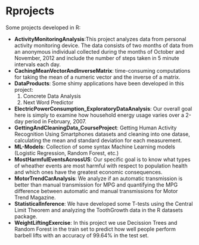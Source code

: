 # Rprojects
Some projects developed in R:
- **ActivityMonitoringAnalysis**:This project analyzes data from personal activity monitoring device. The data consists of two months of data from an anonymous individual collected during the months of October and November, 2012 and include the number of steps taken in 5 minute intervals each day.
- **CachingMeanVectorAndInverseMatrix**: time-consuming computations for taking the mean of a numeric vector and the inverse of a matrix.
- **DataProducts**: Some shimy applications have been developed in this project: 
  1. Concrete Data Analysis 
  2. Next Word Predictor
- **ElectricPowerConsumption_ExploratoryDataAnalysis**: Our overall goal here is simply to examine how household energy usage varies over a 2-day period in February, 2007.
- **GettingAndCleaningData_CourseProject**: Getting Human Activity Recognition Using Smartphones datasets and cleaning into one datase, calculating the mean and standard deviation for each measurement.
- **ML-Models**: Collection of some syntax Machine Learning models (Logistic Regression, Random Forest, etc.)
- **MostHarmfulEventsAcrossUS**: Our specific goal is to know what types of wheather events are most harmful with respect to population health and which ones have the greatest economic consequences.
- **MotorTrendCarAnalysis**: We analyze if an automatic transmission is better than manual transmission for MPG and quantifying the MPG difference between automatic and manual transmissions for Motor Trend Magazine.
- **StatisticalInference**: We have developed some T-tests using the Central Limit Theorem and analyzing the ToothGrowth data in the R datasets package.
- **WeightLiftingExercise**: In this project we use Decission Trees and Random Forest in the train set to predict how well people perform barbell lifts with an accuracy of 99.64% in the test set.
